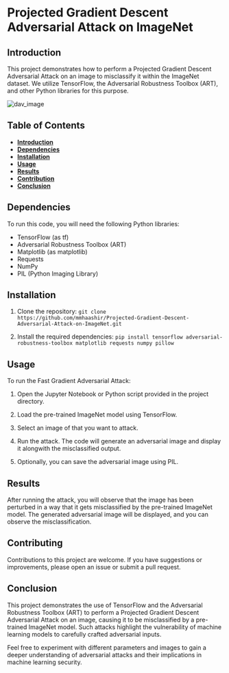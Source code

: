 # Projected Gradient Descent Adversarial Attack on ImageNet

## Introduction <a name="intro"></a>

This project demonstrates how to perform a Projected Gradient Descent Adversarial Attack on an image to misclassify it within the ImageNet dataset. We utilize TensorFlow, the Adversarial Robustness Toolbox (ART), and other Python libraries for this purpose.

![dav_image](https://pyimagesearch.com/wp-content/uploads/2020/10/basic_image_adversaries_header.png)

## Table of Contents

- [**Introduction**](#intro)
- [**Dependencies**](#dep)
- [**Installation**](#install)
- [**Usage**](#usage)
- [**Results**](#results)
- [**Contribution**](#contr)
- [**Conclusion**](#conc)

## Dependencies <a name="dep"></a>

To run this code, you will need the following Python libraries:

  - TensorFlow (as tf)
  - Adversarial Robustness Toolbox (ART)
  - Matplotlib (as matplotlib)
  - Requests
  - NumPy
  - PIL (Python Imaging Library)

## Installation <a name="install"></a>

1. Clone the repository:
   `git clone https://github.com/mmhaashir/Projected-Gradient-Descent-Adversarial-Attack-on-ImageNet.git`
   
3. Install the required dependencies:
   `pip install tensorflow adversarial-robustness-toolbox matplotlib requests numpy pillow`

## Usage <a name="usage"></a>

To run the Fast Gradient Adversarial Attack:

  1. Open the Jupyter Notebook or Python script provided in the project directory.

  2. Load the pre-trained ImageNet model using TensorFlow.

  3. Select an image of that you want to attack.

  4. Run the attack. The code will generate an adversarial image and display it alongwith the misclassified output.

  5. Optionally, you can save the adversarial image using PIL.

## Results <a name="results"></a>

After running the attack, you will observe that the image has been perturbed in a way that it gets misclassified by the pre-trained ImageNet model. The generated adversarial image will be displayed, and you can observe the misclassification.

## Contributing <a  name="contr"></a>

Contributions to this project are welcome. If you have suggestions or improvements, please open an issue or submit a pull request.

## Conclusion <a name="conc"></a>

This project demonstrates the use of TensorFlow and the Adversarial Robustness Toolbox (ART) to perform a Projected Gradient Descent Adversarial Attack on an image, causing it to be misclassified by a pre-trained ImageNet model. Such attacks highlight the vulnerability of machine learning models to carefully crafted adversarial inputs.

Feel free to experiment with different parameters and images to gain a deeper understanding of adversarial attacks and their implications in machine learning security.
